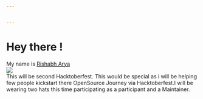 ```yaml
---


---
```


<h1 id="hey-there-">Hey there !</h1>
<p>My name is <a href="https://github.com/RishabhArya">Rishabh Arya</a><br>
<img src="https://github.com/RishabhArya/HacktoberFest2020/blob/master/Images./Rishabh_octocat.png/200*200"><br>
This will be second Hacktoberfest. This would be special as i will be helping few people kickstart there OpenSource Journey via Hacktoberfest.I will be wearing two hats this time participating as a participant and a Maintainer.</p>

